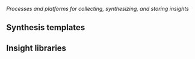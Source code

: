 _Processes and platforms for collecting, synthesizing, and storing insights_

## Synthesis templates
## Insight libraries